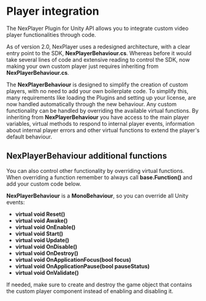 # Player integration

The NexPlayer  Plugin for Unity API allows you to integrate custom video player functionalities through code.

As of version 2.0, NexPlayer  uses a redesigned architecture, with a clear entry point to the SDK, **NexPlayerBehaviour.cs**. Whereas before it would take several lines of code and extensive reading to control the SDK, now making your own custom player just requires inheriting from **NexPlayerBehaviour.cs**.

The **NexPlayerBehaviour** is designed to simplify the creation of custom players, with no need to add your own boilerplate code. To simplify this, many requirements like loading the Plugins and setting up your license, are now handled automatically through the new behaviour. Any custom functionality can be handled by overriding the available virtual functions. By inheriting from **NexPlayerBehaviour** you have access to the main player variables, virtual methods to respond to internal player events, information about internal player errors and other virtual functions to extend the player's default behaviour.

## NexPlayerBehaviour additional functions

You can also control other functionality by overriding virtual functions. When overriding a function remember to always call **base.Function()** and add your custom code below.

**NexPlayerBehaviour** is a **MonoBehaviour**, so you can override all Unity events:

- **virtual void Reset()**
- **virtual void Awake()**
- **virtual void OnEnable()**
- **virtual void Start()**
- **virtual void Update()**
- **virtual void OnDisable()**
- **virtual void OnDestroy()**
- **virtual void OnApplicationFocus(bool focus)**
- **virtual void OnApplicationPause(bool pauseStatus)**
- **virtual void OnValidate()**

If needed, make sure to create and destroy the game object that contains the custom player component instead of enabling and disabling it.